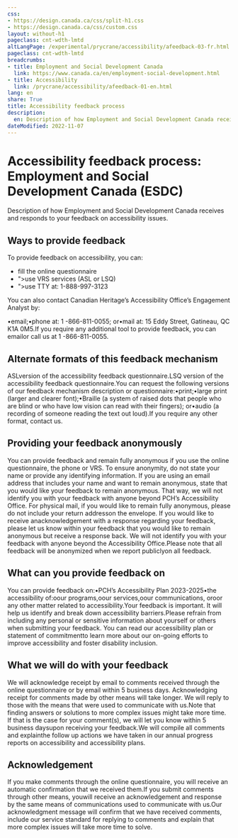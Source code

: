 ```yaml
---
css:
- https://design.canada.ca/css/split-h1.css
- https://design.canada.ca/css/custom.css
layout: without-h1
pageclass: cnt-wdth-lmtd
altLangPage: /experimental/prycrane/accessibility/afeedback-03-fr.html
pageclass: cnt-wdth-lmtd
breadcrumbs:
- title: Employment and Social Development Canada
  link: https://www.canada.ca/en/employment-social-development.html
- title: Accessibility
  link: /prycrane/accessibility/afeedback-01-en.html  
lang: en
share: True
title: Accessibility feedback process
description: 
  en: Description of how Employment and Social Development Canada receives and responds to your feedback on accessibility issues. 
dateModified: 2022-11-07
---
```

<h1 property="name" id="wb-cont" dir="ltr"><span class="stacked"><span>Accessibility feedback process</span>: <span>Employment and Social Development Canada (ESDC)</span></span></h1>
<p>Description of how Employment and Social Development Canada receives and responds to your feedback on accessibility issues.</p>	

<h2>Ways to provide feedback</h2>
  
<p>To provide feedback on accessibility, you can:</p>
<ul class="fa-ul">
      <li><span class="fa-li"><span class="fas fa-check-square"></span></span>fill the online questionnaire</li>
      <li><span class="fa-li"><span class="fas fa-sign-language"></span>"></i></span>use VRS services (ASL or LSQ)</li>
      <li><span class="fa-li"><span class="fas fas fa-tty"></i>"></span></span>use TTY at: 1-888-997-3123</li>
</ul>  
 
  
  <p>You can also contact Canadian Heritage’s Accessibility Office’s Engagement Analyst by:</p>
  
  
  •email;•phone at: 1 -866-811-0055; or•mail at: 15 Eddy Street, Gatineau, QC K1A 0M5.If you require any additional tool to provide feedback, you can emailor call us at 1 -866-811-0055.
  
  <h2>Alternate formats of this feedback mechanism</h2>
ASLversion of the accessibility feedback questionnaire.LSQ version of the accessibility feedback questionnaire.You can request the following versions of our feedback mechanism description or questionnaire:•print;•large print (larger and clearer font);•Braille (a system of raised dots that people who are blind or who have low vision can read with their fingers); or•audio (a recording of someone reading the text out loud).If you require any other format, contact us.
  
  <h2>Providing your feedback anonymously</h2>
  You can provide feedback and remain fully anonymous if you use the online questionnaire, the phone or VRS. To ensure anonymity, do not state your name or provide any identifying information. 
If you are using an email address that includes your name and want to remain anonymous, state that you would like your feedback to remain anonymous. That way, we will not identify you with your feedback with anyone beyond PCH’s Accessibility Office. For physical mail, if you would like to remain fully anonymous, please do not include your return addresson the envelope. If you would like to receive anacknowledgement with a response regarding your feedback, please let us know within your feedback that you would like to remain anonymous but receive a response back. We will not identify you with your feedback with anyone beyond the Accessibility Office.Please note that all feedback will be anonymized when we report publiclyon all feedback. 
  
  <h2>What can you provide feedback on</h2>
  
You can provide feedback on:•PCH’s Accessibility Plan 2023-2025•the accessibility of:oour programs,oour services,oour communications, oroor any other matter related to accessibility.Your feedback is important. It will help us identify and break down accessibility barriers.Please refrain from including any personal or sensitive information about yourself or others when submitting your feedback. You can read our accessibility plan or statement of commitmentto learn more about our on-going efforts to improve accessibility and foster disability inclusion.
  
  <h2>What we will do with your feedback</h2>
  We will acknowledge receipt by email to comments received through the online questionnaire or by email within 5 business days. 
Acknowledging receipt for comments made by other means will take longer. We will reply to those with the means that were used to communicate with us.Note that finding answers or solutions to more complex issues might take more time. If that is the case for your comment(s), we will let you know within 5 business daysupon receiving your feedback.We will compile all comments and explainthe follow up actions we have taken in our annual progress reports on accessibility and accessibility plans.
  
  <h2>Acknowledgement</h2>
 If you make comments through the online questionnaire, you will receive an automatic confirmation that we received them.If you submit comments through other means, youwill receive an acknowledgement and response by the same means of communications used to communicate with us.Our acknowledgment message will confirm that we have received comments, include our service standard for replying to comments and explain that more complex issues will take more time to solve.


